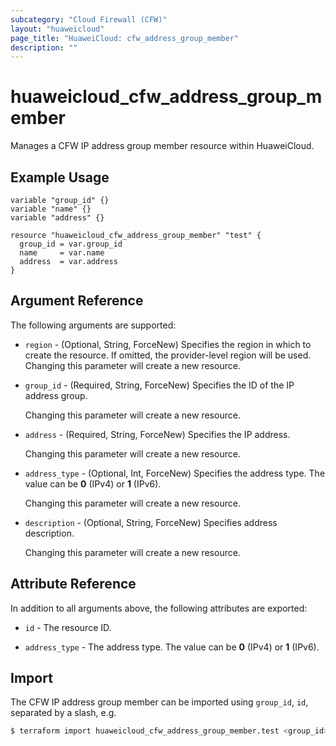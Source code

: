 ```yaml
---
subcategory: "Cloud Firewall (CFW)"
layout: "huaweicloud"
page_title: "HuaweiCloud: cfw_address_group_member"
description: ""
---
```


# huaweicloud_cfw_address_group_member

Manages a CFW IP address group member resource within HuaweiCloud.

## Example Usage

```hcl
variable "group_id" {}
variable "name" {}
variable "address" {}

resource "huaweicloud_cfw_address_group_member" "test" {
  group_id = var.group_id
  name     = var.name
  address  = var.address
}
```

## Argument Reference

The following arguments are supported:

* `region` - (Optional, String, ForceNew) Specifies the region in which to create the resource.
  If omitted, the provider-level region will be used. Changing this parameter will create a new resource.

* `group_id` - (Required, String, ForceNew) Specifies the ID of the IP address group.

  Changing this parameter will create a new resource.

* `address` - (Required, String, ForceNew) Specifies the IP address.

  Changing this parameter will create a new resource.

* `address_type` - (Optional, Int, ForceNew) Specifies the address type.
  The value can be **0** (IPv4) or **1** (IPv6).

  Changing this parameter will create a new resource.

* `description` - (Optional, String, ForceNew) Specifies address description.

  Changing this parameter will create a new resource.

## Attribute Reference

In addition to all arguments above, the following attributes are exported:

* `id` - The resource ID.

* `address_type` - The address type. The value can be **0** (IPv4) or **1** (IPv6).

## Import

The CFW IP address group member can be imported using `group_id`, `id`, separated by a slash, e.g.

```bash
$ terraform import huaweicloud_cfw_address_group_member.test <group_id>/<id>
```
